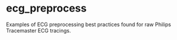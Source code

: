 # ecg_preprocess


Examples of ECG preprocessing best practices found for raw Philips Tracemaster ECG tracings.  
